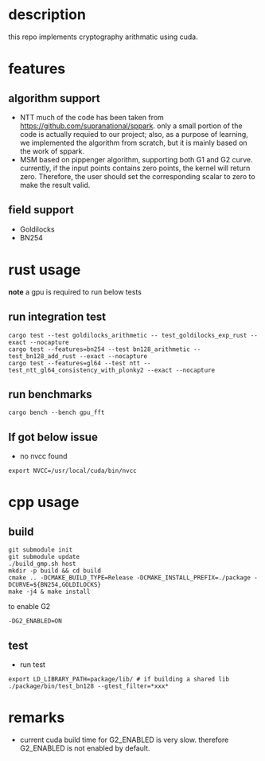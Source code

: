 # description

this repo implements cryptography arithmatic using cuda.

# features
## algorithm support
- NTT
much of the code has been taken from https://github.com/supranational/sppark. only a small portion of the code is actually requied to our project; also, as a purpose of learning, we implemented the algorithm from scratch, but it is mainly based on the work of sppark.
- MSM
based on pippenger algorithm, supporting both G1 and G2 curve. currently, if the input points contains zero points, the kernel will return zero. Therefore, the user should set the corresponding scalar to zero to make the result valid.

## field support
- Goldilocks
- BN254

# rust usage
**note** a gpu is required to run below tests
## run integration test
```
cargo test --test goldilocks_arithmetic -- test_goldilocks_exp_rust --exact --nocapture
cargo test --features=bn254 --test bn128_arithmetic -- test_bn128_add_rust --exact --nocapture
cargo test --features=gl64 --test ntt -- test_ntt_gl64_consistency_with_plonky2 --exact --nocapture
```
## run benchmarks
```
cargo bench --bench gpu_fft
```

## If got below issue
- no nvcc found
```
export NVCC=/usr/local/cuda/bin/nvcc
```


# cpp usage
## build
```
git submodule init
git submodule update
./build_gmp.sh host
mkdir -p build && cd build
cmake .. -DCMAKE_BUILD_TYPE=Release -DCMAKE_INSTALL_PREFIX=./package -DCURVE=${BN254,GOLDILOCKS}
make -j4 & make install
```

to enable G2
```
-DG2_ENABLED=ON
```

## test
- run test
```
export LD_LIBRARY_PATH=package/lib/ # if building a shared lib
./package/bin/test_bn128 --gtest_filter=*xxx*
```

# remarks
- current cuda build time for G2_ENABLED is very slow. therefore G2_ENABLED is not enabled by default.